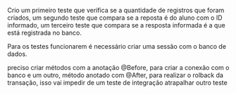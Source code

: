 

Crio um primeiro teste que verifica se a quantidade de registros que foram criados,
um segundo teste que compara se a reposta é do aluno com o ID informado,
um terceiro teste que compara se a resposta informada é a que está registrada no banco.

Para os testes funcionarem é necessário criar uma sessão com o banco de dados.

preciso criar métodos com a anotação @Before, para criar a conexão com o banco e um outro,
método anotado com @After, para realizar o rolback da transação, isso vai impedir de um teste 
de integração atrapalhar outro teste